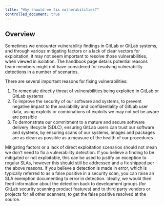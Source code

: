 ```yaml
---
title: "Why should we fix vulnerabilities?"
controlled_document: true
---
```


## Overview

Sometimes we encounter vulnerability findings in GitLab or GitLab systems, and through various mitigating factors or a lack of clear vectors for exploitation, it may not seem important to resolve those vulnerabilities, when viewed in isolation. The handbook page details potential reasons team members might not have considered for resolving vulnerability detections in a number of scenarios.

There are several important reasons for fixing vulnerabilities:

1. To remediate directly threat of vulnerabilities being exploited in GitLab or GitLab systems
1. To improve the security of our software and systems, to prevent negative impact to the availability and confidentiality of GitLab user data, using exploits or combinations of exploits we may not yet be aware are possible
1. To demonstrate our commitment to a mature and secure software delivery lifecycle (SDLC), ensuring GitLab users can trust our software and systems, by ensuring scans of our systems, images and packages are as clean as possible as a measure of the health of our procedures

Mitigating factors or a lack of direct exploitation scenarios should not mean we don't need to fix a vulnerability detection. If you believe a finding to be mitigated or not exploitable, this can be used to justify an exception to regular SLAs, however this should still be addressed and a fix shipped per the above reasons. If you believe a detection is made in error, which is typically referred to as a false positive in a security scan, you can raise an SLA exemption documenting to error in detection. Ideally, we would then feed information about the detection back to development groups (for GitLab security scanning product features) and to third party vendors or projects for all other scanners, to get the false positive resolved at the source.

